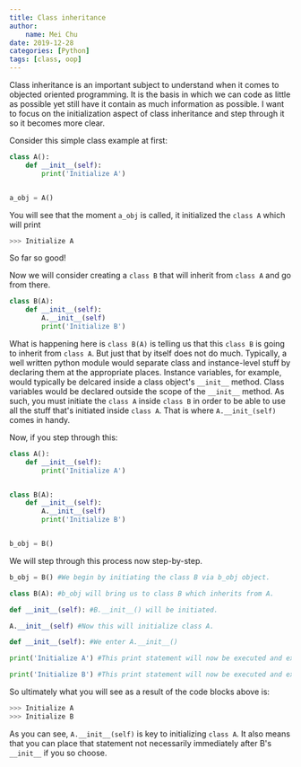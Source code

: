 ```yaml
---
title: Class inheritance
author:
    name: Mei Chu
date: 2019-12-28
categories: [Python]
tags: [class, oop]
---
```


Class inheritance is an important subject to understand when it comes to objected oriented programming. It is the basis in which we can code as little as possible yet still have it contain as much information as possible. I want to focus on the initialization aspect of class inheritance and step through it so it becomes more clear.

Consider this simple class example at first:
```python
class A():
    def __init__(self):
        print('Initialize A')


a_obj = A()
```

You will see that the moment ``a_obj`` is called, it initialized the ``class A`` which will print
```python
>>> Initialize A
```
So far so good!

Now we will consider creating a ``class B`` that will inherit from ``class A`` and go from there.

```python
class B(A):
    def __init__(self):
        A.__init__(self)
        print('Initialize B')
```

What is happening here is ``class B(A)`` is telling us that this ``class B`` is going to inherit from ``class A``. But just that by itself does not do much. Typically, a well written python module would separate class and instance-level stuff by declaring them at the appropriate places. Instance variables, for example, would typically be delcared inside a class object's ``__init__`` method. Class variables would be declared outside the scope of the ``__init__`` method. As such, you must initiate the ``class A`` inside ``class B`` in order to be able to use all the stuff that's initiated inside ``class A``. That is where ``A.__init_(self)`` comes in handy.

Now, if you step through this:

```python
class A():
    def __init__(self):
        print('Initialize A')


class B(A):
    def __init__(self):
        A.__init__(self)
        print('Initialize B')


b_obj = B()
```
We will step through this process now step-by-step.
```python
b_obj = B() #We begin by initiating the class B via b_obj object.
```
```python
class B(A): #b_obj will bring us to class B which inherits from A.
```
```python
def __init__(self): #B.__init__() will be initiated.
```
```python
A.__init__(self) #Now this will initialize class A.
```
```python
def __init__(self): #We enter A.__init__()
```
```python
print('Initialize A') #This print statement will now be executed and exit A.__init__().
```
```python
print('Initialize B') #This print statement will now be executed and exit B.__init__().
```
So ultimately what you will see as a result of the code blocks above is:
```python
>>> Initialize A
>>> Initialize B
```
As you can see, ``A.__init__(self)`` is key to initializing ``class A``. It also means that you can place that statement not necessarily immediately after B's ``__init__`` if you so choose.
